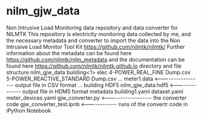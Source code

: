 # nilm_gjw_data
Non Intrusive Load Monitoring data repository and data converter for NILMTK
This repository is electricity monitoring data collected by me, and the necessary metadata and converter to import the
data into the Non Intrusive Load Monitor Tool Kit https://github.com/nilmtk/nilmtk/
Further information about the metadata can be found here https://github.com/nilmtk/nilm_metadata and 
the documentation can be found here https://github.com/nilmtk/nilmtk.github.io
    directory and file structure
    nilm_gjw_data
        building<1>
            elec
                4-POWER_REAL_FINE <date> Dump.csv
                5-POWER_REACTIVE_STANDARD <date> Dump.csv
                ...
                meter1.data <----------------- output file in CSV format
        ...
        building<n>
        HDF5
            nilm_gjw_data.hdf5 <-------------- output file in HDM5 format
        metadata
            building1.yaml
            dataset.yaml
            meter_devices.yaml
        <other files such as>
        gjw_converter.py  <------------------ the converter code
        gjw_converter_test.ipnb <------------ runs of the convertr code in iPython Notebook
